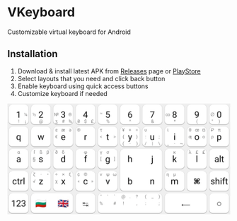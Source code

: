 # VKeyboard
Customizable virtual keyboard for Android 

## Installation
1. Download & install latest APK from [Releases](https://github.com/vladgba/VKeyboard/releases) page or [PlayStore](https://play.google.com/store/apps/details?id=com.vladgba.keyb)
3. Select layouts that you need and click back button
4. Enable keyboard using quick access buttons
5. Customize keyboard if needed

![Screenshot.png](Screenshot.png)